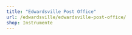 ```yaml
---
title: "Edwardsville Post Office"
url: /edwardsville/edwardsville-post-office/
shop: Instrumente
---
```

